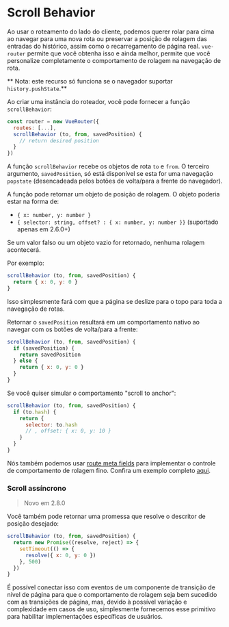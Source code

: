 # Scroll Behavior

Ao usar o roteamento do lado do cliente, podemos querer rolar para cima ao navegar para uma nova rota ou preservar a posição de rolagem das entradas do histórico, assim como o recarregamento de página real. `vue-router` permite que você obtenha isso e ainda melhor, permite que você personalize completamente o comportamento de rolagem na navegação de rota.

** Nota: este recurso só funciona se o navegador suportar `history.pushState`.**

Ao criar uma instância do roteador, você pode fornecer a função `scrollBehavior`:

``` js
const router = new VueRouter({
  routes: [...],
  scrollBehavior (to, from, savedPosition) {
    // return desired position
  }
})
```

A função `scrollBehavior` recebe os objetos de rota `to` e `from`. O terceiro argumento, `savedPosition`, só está disponível se esta for uma navegação `popstate` (desencadeada pelos botões de volta/para a frente do navegador).

A função pode retornar um objeto de posição de rolagem. O objeto poderia estar na forma de:

- `{ x: number, y: number }`
- `{ selector: string, offset? : { x: number, y: number }}` (suportado apenas em 2.6.0+)

Se um valor falso ou um objeto vazio for retornado, nenhuma rolagem acontecerá.

Por exemplo:

``` js
scrollBehavior (to, from, savedPosition) {
  return { x: 0, y: 0 }
}
```

Isso simplesmente fará com que a página se deslize para o topo para toda a navegação de rotas.

Retornar o `savedPosition` resultará em um comportamento nativo ao navegar com os botões de volta/para a frente:

``` js
scrollBehavior (to, from, savedPosition) {
  if (savedPosition) {
    return savedPosition
  } else {
    return { x: 0, y: 0 }
  }
}
```

Se você quiser simular o comportamento "scroll to anchor":

``` js
scrollBehavior (to, from, savedPosition) {
  if (to.hash) {
    return {
      selector: to.hash
      // , offset: { x: 0, y: 10 }
    }
  }
}
```

Nós também podemos usar [route meta fields](meta.md) para implementar o controle de comportamento de rolagem fino. Confira um exemplo completo  [aqui](https://github.com/vuejs/vue-router/blob/dev/examples/scroll-behavior/app.js).

### Scroll assíncrono

> Novo em 2.8.0

Você também pode retornar uma promessa que resolve o descritor de posição desejado:

``` js
scrollBehavior (to, from, savedPosition) {
  return new Promise((resolve, reject) => {
    setTimeout(() => {
      resolve({ x: 0, y: 0 })
    }, 500)
  })
}
```

É possível conectar isso com eventos de um componente de transição de nível de página para que o comportamento de rolagem seja bem sucedido com as transições de página, mas, devido à possível variação e complexidade em casos de uso, simplesmente fornecemos esse primitivo para habilitar implementações específicas de usuários.